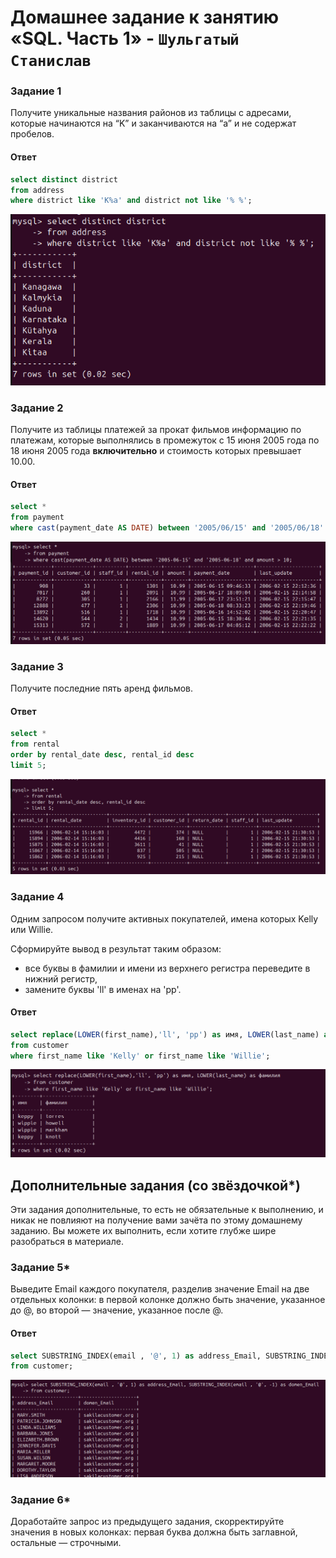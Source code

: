 # Домашнее задание к занятию «SQL. Часть 1» - `Шульгатый Станислав`

### Задание 1

Получите уникальные названия районов из таблицы с адресами, которые начинаются на “K” и заканчиваются на “a” и не содержат пробелов.

#### Ответ

```sql
select distinct district 
from address
where district like 'K%a' and district not like '% %';
```
![Screenshot12_3_1](https://github.com/megasts/home_work_wnrl/blob/main/img/Screenshot12_3_1.png)


### Задание 2

Получите из таблицы платежей за прокат фильмов информацию по платежам, которые выполнялись в промежуток с 15 июня 2005 года по 18 июня 2005 года **включительно** и стоимость которых превышает 10.00.

#### Ответ

```sql
select *
from payment
where cast(payment_date AS DATE) between '2005/06/15' and '2005/06/18' and amount > 10;
```
![Screenshot12_3_2](https://github.com/megasts/home_work_wnrl/blob/main/img/Screenshot12_3_2.png)


### Задание 3

Получите последние пять аренд фильмов.

#### Ответ

```sql
select *
from rental
order by rental_date desc, rental_id desc
limit 5;
```
![Screenshot12_3_3](https://github.com/megasts/home_work_wnrl/blob/main/img/Screenshot12_3_3.png)

### Задание 4

Одним запросом получите активных покупателей, имена которых Kelly или Willie. 

Сформируйте вывод в результат таким образом:
- все буквы в фамилии и имени из верхнего регистра переведите в нижний регистр,
- замените буквы 'll' в именах на 'pp'.

#### Ответ

```sql
select replace(LOWER(first_name),'ll', 'pp') as имя, LOWER(last_name) as фамилия
from customer
where first_name like 'Kelly' or first_name like 'Willie';
```
![Screenshot12_3_4](https://github.com/megasts/home_work_wnrl/blob/main/img/Screenshot12_3_4.png)


## Дополнительные задания (со звёздочкой*)
Эти задания дополнительные, то есть не обязательные к выполнению, и никак не повлияют на получение вами зачёта по этому домашнему заданию. Вы можете их выполнить, если хотите глубже шире разобраться в материале.

### Задание 5*

Выведите Email каждого покупателя, разделив значение Email на две отдельных колонки: в первой колонке должно быть значение, указанное до @, во второй — значение, указанное после @.

#### Ответ

```sql
select SUBSTRING_INDEX(email , '@', 1) as address_Email, SUBSTRING_INDEX(email , '@', -1) as domen_Email
from customer;
```
![Screenshot12_3_5](https://github.com/megasts/home_work_wnrl/blob/main/img/Screenshot12_3_5.png)



### Задание 6*

Доработайте запрос из предыдущего задания, скорректируйте значения в новых колонках: первая буква должна быть заглавной, остальные — строчными.
